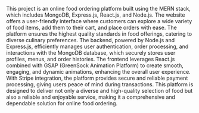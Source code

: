 This project is an online food ordering platform built using the MERN stack, which includes MongoDB, Express.js, React.js, and Node.js. The website offers a user-friendly interface where customers can explore a wide variety of food items, add them to their cart, and place orders with ease. The platform ensures the highest quality standards in food offerings, catering to diverse culinary preferences.
The backend, powered by Node.js and Express.js, efficiently manages user authentication, order processing, and interactions with the MongoDB database, which securely stores user profiles, menus, and order histories. The frontend leverages React.js combined with GSAP (GreenSock Animation Platform) to create smooth, engaging, and dynamic animations, enhancing the overall user experience. With Stripe integration, the platform provides secure and reliable payment processing, giving users peace of mind during transactions.
This platform is designed to deliver not only a diverse and high-quality selection of food but also a reliable and enjoyable service, making it a comprehensive and dependable solution for online food ordering.

